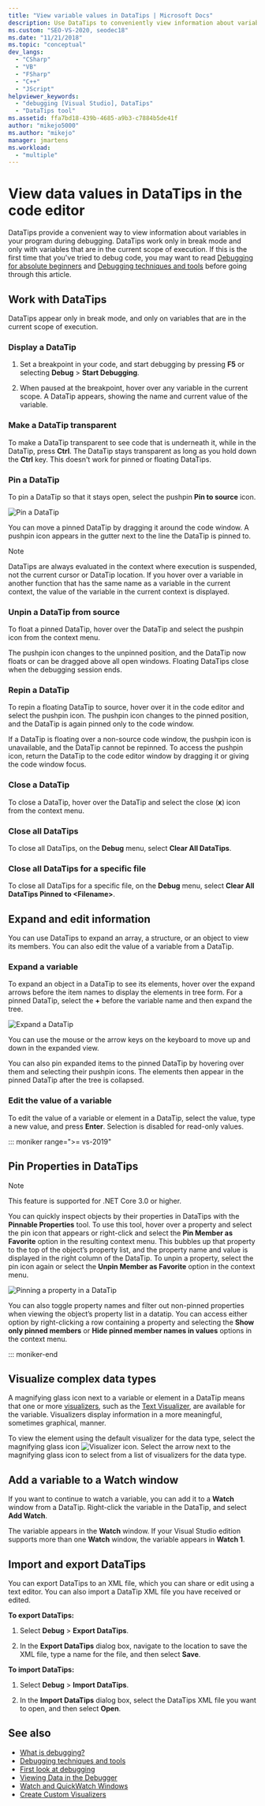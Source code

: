```yaml
---
title: "View variable values in DataTips | Microsoft Docs"
description: Use DataTips to conveniently view information about variables, including arrays and structures, while debugging. You can also modify values.
ms.custom: "SEO-VS-2020, seodec18"
ms.date: "11/21/2018"
ms.topic: "conceptual"
dev_langs:
  - "CSharp"
  - "VB"
  - "FSharp"
  - "C++"
  - "JScript"
helpviewer_keywords:
  - "debugging [Visual Studio], DataTips"
  - "DataTips tool"
ms.assetid: ffa7bd18-439b-4685-a9b3-c7884b5de41f
author: "mikejo5000"
ms.author: "mikejo"
manager: jmartens
ms.workload:
  - "multiple"
---
```

# View data values in DataTips in the code editor

DataTips provide a convenient way to view information about variables in your program during debugging. DataTips work only in break mode and only with variables that are in the current scope of execution. If this is the first time that you've tried to debug code, you may want to read [Debugging for absolute beginners](../debugger/debugging-absolute-beginners.md) and [Debugging techniques and tools](../debugger/write-better-code-with-visual-studio.md) before going through this article.

## Work with DataTips

DataTips appear only in break mode, and only on variables that are in the current scope of execution.

### Display a DataTip

1. Set a breakpoint in your code, and start debugging by pressing **F5** or selecting **Debug** > **Start Debugging**.

1. When paused at the breakpoint, hover over any variable in the current scope. A DataTip appears, showing the name and current value of the variable.

### Make a DataTip transparent

To make a DataTip transparent to see code that is underneath it, while in the DataTip, press **Ctrl**. The DataTip stays transparent as long as you hold down the **Ctrl** key. This doesn't work for pinned or floating DataTips.
### Pin a DataTip

To pin a DataTip so that it stays open, select the pushpin **Pin to source** icon.

![Pin a DataTip](../debugger/media/dbg-tips-data-tips-pinned.png "Pin a DataTip")

You can move a pinned DataTip by dragging it around the code window. A pushpin icon appears in the gutter next to the line the DataTip is pinned to.

>[!NOTE]
>DataTips are always evaluated in the context where execution is suspended, not the current cursor or DataTip location. If you hover over a variable in another function that has the same name as a variable in the current context, the value of the variable in the current context is displayed.

### Unpin a DataTip from source

To float a pinned DataTip, hover over the DataTip and select the pushpin icon from the context menu.

The pushpin icon changes to the unpinned position, and the DataTip now floats or can be dragged above all open windows. Floating DataTips close when the debugging session ends.

### Repin a DataTip

To repin a floating DataTip to source, hover over it in the code editor and select the pushpin icon. The pushpin icon changes to the pinned position, and the DataTip is again pinned only to the code window.

If a DataTip is floating over a non-source code window, the pushpin icon is unavailable, and the DataTip cannot be repinned. To access the pushpin icon, return the DataTip to the code editor window by dragging it or giving the code window focus.

### Close a DataTip

To close a DataTip, hover over the DataTip and select the close (**x**) icon from the context menu.

### Close all DataTips

To close all DataTips, on the **Debug** menu, select **Clear All DataTips**.

### Close all DataTips for a specific file

To close all DataTips for a specific file, on the **Debug** menu, select **Clear All DataTips Pinned to \<Filename>**.

## Expand and edit information
You can use DataTips to expand an array, a structure, or an object to view its members. You can also edit the value of a variable from a DataTip.

### Expand a variable

To expand an object in a DataTip to see its elements, hover over the expand arrows before the item names to display the elements in tree form. For a pinned DataTip, select the **+** before the variable name and then expand the tree.

![Expand a DataTip](../debugger/media/dbg-tour-data-tips.png "Expand a DataTip")

You can use the mouse or the arrow keys on the keyboard to move up and down in the expanded view.

You can also pin expanded items to the pinned DataTip by hovering over them and selecting their pushpin icons. The elements then appear in the pinned DataTip after the tree is collapsed.

### Edit the value of a variable

To edit the value of a variable or element in a DataTip, select the value, type a new value, and press **Enter**. Selection is disabled for read-only values.

::: moniker range=">= vs-2019"

## Pin Properties in DataTips

> [!NOTE]
> This feature is supported for .NET Core 3.0 or higher.

You can quickly inspect objects by their properties in DataTips with the **Pinnable Properties** tool.  To use this tool, hover over a property and select the pin icon that appears or right-click and select the **Pin Member as Favorite** option in the resulting context menu.  This bubbles up that property to the top of the object’s property list, and the property name and value is displayed in the right column of the DataTip.  To unpin a property, select the pin icon again or select the **Unpin Member as Favorite** option in the context menu.

![Pinning a property in a DataTip](../debugger/media/basic-pin-datatip.gif "Pinning a property in a DataTip")

You can also toggle property names and filter out non-pinned properties when viewing the object’s property list in a datatip.  You can access either option by right-clicking a row containing a property and selecting the **Show only pinned members** or **Hide pinned member names in values** options in the context menu.

::: moniker-end

## Visualize complex data types

A magnifying glass icon next to a variable or element in a DataTip means that one or more [visualizers](../debugger/create-custom-visualizers-of-data.md), such as the [Text Visualizer](../debugger/string-visualizer-dialog-box.md), are available for the variable. Visualizers display information in a more meaningful, sometimes graphical, manner.

To view the element using the default visualizer for the data type, select the magnifying glass icon ![Visualizer icon](../debugger/media/dbg-tips-visualizer-icon.png "Visualizer icon"). Select the arrow next to the magnifying glass icon to select from a list of visualizers for the data type.

## Add a variable to a Watch window

If you want to continue to watch a variable, you can add it to a **Watch** window from a DataTip. Right-click the variable in the DataTip, and select **Add Watch**.

The variable appears in the **Watch** window. If your Visual Studio edition supports more than one **Watch** window, the variable appears in **Watch 1**.

## Import and export DataTips

You can export DataTips to an XML file, which you can share or edit using a text editor. You can also import a DataTip XML file you have received or edited.

**To export DataTips:**

1. Select **Debug** > **Export DataTips**.

1. In the **Export DataTips** dialog box, navigate to the location to save the XML file, type a name for the file, and then select **Save**.

**To import DataTips:**

1. Select **Debug** > **Import DataTips**.

1. In the **Import DataTips** dialog box, select the DataTips XML file you want to open, and then select **Open**.

## See also
- [What is debugging?](../debugger/what-is-debugging.md)
- [Debugging techniques and tools](../debugger/write-better-code-with-visual-studio.md)
- [First look at debugging](../debugger/debugger-feature-tour.md)
- [Viewing Data in the Debugger](../debugger/viewing-data-in-the-debugger.md)
- [Watch and QuickWatch Windows](../debugger/watch-and-quickwatch-windows.md)
- [Create Custom Visualizers](../debugger/create-custom-visualizers-of-data.md)
